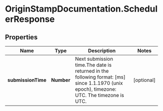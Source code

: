 # OriginStampDocumentation.SchedulerResponse

## Properties
Name | Type | Description | Notes
------------ | ------------- | ------------- | -------------
**submissionTime** | **Number** | Next submission time.The date is returned in the following format: [ms] since 1.1.1970 (unix epoch), timezone: UTC. The timezone is UTC. | [optional] 


